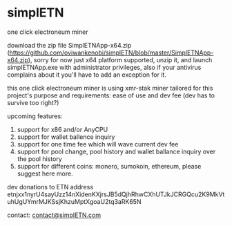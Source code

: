 # simplETN
one click electroneum miner

download the zip file SimplETNApp-x64.zip (https://github.com/oviwankenobi/simplETN/blob/master/SimplETNApp-x64.zip), sorry for now just x64 platform supported, unzip it, and launch simplETNApp.exe with administrator privileges, also if your antivirus complains about it you'll have to add an exception for it.

this one click electroneum miner is using xmr-stak miner tailored for this project's purpose and requirements: ease of use and dev fee (dev has to survive too right?)

upcoming features:

1. support for x86 and/or AnyCPU
2. support for wallet ballence inquiry 
3. support for one time fee which will wave current dev fee
4. support for pool change, pool history and wallet ballance inquiry over the pool history
5. support for different coins: monero, sumokoin, ethereum, please suggest here more.

dev donations to ETN address
etnjxx1nyrU4sayUzz14nXidenKXjrsJB5dQjhRhwCXhUTJkJCRGQcu2K9MkVtuhUgUYmrMJKSsjKhzuMptXgoaU2tq3aRK65N

contact: contact@simplETN.com
